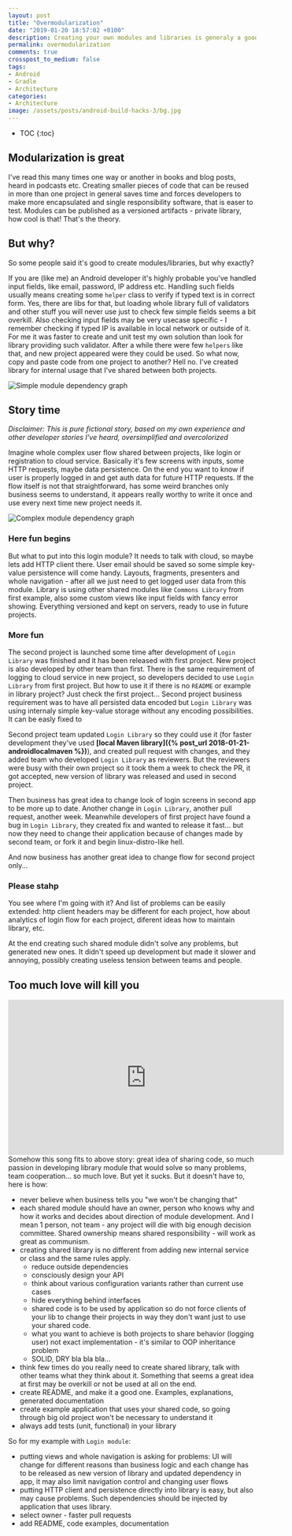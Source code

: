 ```yaml
---
layout: post
title: "Overmodularization"
date: "2019-01-20 18:57:02 +0100"
description: Creating your own modules and libraries is generaly a good thing, but it comes with a cost. I'd like to share some of my experience about it.
permalink: overmodularization
comments: true
crosspost_to_medium: false
tags:
- Android
- Gradle
- Architecture
categories:
- Architecture
image: /assets/posts/android-build-hacks-3/bg.jpg
---
```


* TOC
{:toc}

## Modularization is great
I've read this many times one way or another in books and blog posts, heard in podcasts etc. Creating smaller pieces of code that can be reused in more than one project in general saves time and forces developers to make more encapsulated and single responsibility software, that is easer to test. Modules can be published as a versioned artifacts - private library, how cool is that! That's the theory.

## But why? 
So some people said it's good to create modules/libraries, but why exactly? 

If you are (like me) an Android developer it's highly probable you've handled input fields, like email, password, IP address etc. Handling such fields usually means creating some `helper` class to verify if typed text is in correct form. Yes, there are libs for that, but loading whole library full of validators and other stuff you will never use just to check few simple fields seems a bit overkill. Also checking input fields may be very usecase specific - I remember checking if typed IP is available in local network or outside of it. For me it was faster to create and unit test my own solution than look for library providing such validator. After a while there were few `helpers` like that, and new project appeared were they could be used. So what now, copy and paste code from one project to another? Hell no. I've created library for internal usage that I've shared between both projects.
<!-- some graph of shared components -->
![Simple module dependency graph](assets/posts/overmodularity/simple_module.png)


## Story time
*Disclaimer: This is pure fictional story, based on my own experience and other developer stories I've heard, oversimplified and overcolorized*

Imagine whole complex user flow shared between projects, like login or registration to cloud service. Basically it's few screens with inputs, some HTTP requests, maybe data persistence. On the end you want to know if user is properly logged in and get auth data for future HTTP requests. If the flow itself is not that straightforward, has some weird branches only business seems to understand, it appears really worthy to write it once and use every next time new project needs it.
<!-- complicated flow example -->
![Complex module dependency graph](assets/posts/overmodularity/complex_module.png)

### Here fun begins
But what to put into this login module? It needs to talk with cloud, so maybe lets add HTTP client there. User email should be saved so some simple key-value persistence will come handy. Layouts, fragments, presenters and whole navigation - after all we just need to get logged user data from this module. Library is using other shared modules like `Commons Library` from first example, also some custom views like input fields with fancy error showing. Everything versioned and kept on servers, ready to use in future projects.

### More fun
The second project is launched some time after development of `Login Library` was finished and it has been released with first project. New project is also developed by other team than first. There is the same requirement of logging to cloud service in new project, so developers decided to use `Login Library` from first project. But how to use it if there is no `README` or example in library project? Just check the first project... Second project business requirement was to have all persisted data encoded but `Login Library` was using internaly simple key-value storage without any encoding possibilities. It can be easly fixed to 

Second project team updated `Login Library` so they could use it (for faster development they've used **[local Maven library]({% post_url 2018-01-21-androidlocalmaven %})**), and created pull request with changes, and they added team who developed `Login Library` as reviewers. But the reviewers were busy with their own project so it took them a week to check the PR, it got accepted, new version of library was released and used in second project.

Then business has great idea to change look of login screens in second app to be more up to date. Another change in `Login Library`, another pull request, another week.
Meanwhile developers of first project have found a bug in `Login Library`, they created fix and wanted to release it fast... but now they need to change their application because of changes made by second team, or fork it and begin linux-distro-like hell.

And now business has another great idea to change flow for second project only...

### Please stahp
You see where I'm going with it? And list of problems can be easily extended: http client headers may be different for each project, how about analytics of login flow for each project, diferent ideas how to maintain library, etc.

At the end creating such shared module didn't solve any problems, but generated new ones. It didn't speed up development but made it slower and annoying, possibly creating useless tension between teams and people.

## Too much love will kill you
<iframe width="560" height="315" src="https://www.youtube.com/embed/ivbO3s1udic" frameborder="0" allow="accelerometer; autoplay; encrypted-media; gyroscope; picture-in-picture" allowfullscreen></iframe>
Somehow this song fits to above story: great idea of sharing code, so much passion in developing library module that would solve so many problems, team cooperation... so much love. But yet it sucks. But it doesn't have to, here is how:

- never believe when business tells you "we won't be changing that"
- each shared module should have an owner, person who knows why and how it works and decides about direction of module development. And I mean 1 person, not team - any project will die with big enough decision committee. Shared ownership means shared responsibility - will work as great as communism.
- creating shared library is no different from adding new internal service or class and the same rules apply. 
    - reduce outside dependencies
    - consciously design your API
    - think about various configuration variants rather than current use cases
    - hide everything behind interfaces
    - shared code is to be used by application so do not force clients of your lib to change their projects in way they don't want just to use your shared code.
    - what you want to achieve is both projects to share behavior (logging user) not exact implementation - it's similar to OOP inheritance problem
    - SOLID, DRY bla bla bla...
- think few times do you really need to create shared library, talk with other teams what they think about it. Something that seems a great idea at first may be overkill or not be used at all on the end. 
- create README, and make it a good one. Examples, explanations, generated documentation
- create example application that uses your shared code, so going through big old project won't be necessary to understand it
- always add tests (unit, functional) in your library

So for my example with `Login module`:
- putting views and whole navigation is asking for problems: UI will change for different reasons than business logic and each change has to be released as new version of library and updated dependency in app, it may also limit navigation control and changing user flows
- putting HTTP client and persistence directly into library is easy, but also may cause problems. Such dependencies should be injected by application that uses library.
- select owner - faster pull requests
- add README, code examples, documentation